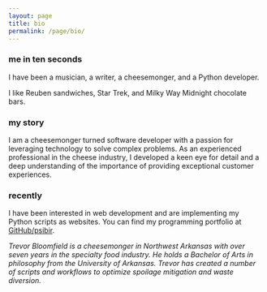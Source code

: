 ```yaml
---
layout: page
title: bio
permalink: /page/bio/
---
```


### me in ten seconds

I have been a musician, a writer, a cheesemonger, and a Python developer.

I like Reuben sandwiches, Star Trek, and Milky Way Midnight chocolate bars.


### my story ###

I am a cheesemonger turned software developer with a passion for leveraging technology to solve complex problems. As an experienced professional in the cheese industry, I developed a keen eye for detail and a deep understanding of the importance of providing exceptional customer experiences. 

### recently ###

I have been interested in web development and are implementing my Python scripts as websites. You can find my programming portfolio at [GitHub/psibir](https://github.com/psibir).

*Trevor Bloomfield is a cheesemonger in Northwest Arkansas with over seven years in the specialty food industry. He holds a Bachelor of Arts in philosophy from the University of Arkansas. Trevor has created a number of scripts and workflows to optimize spoilage mitigation and waste diversion.*
